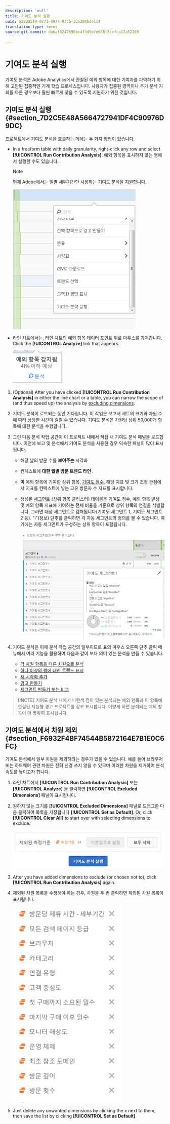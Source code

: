 ```yaml
---
description: 'null'
title: 기여도 분석 실행
uuid: 5282a5f9-0771-4974-93cb-335204bde114
translation-type: tm+mt
source-git-commit: dabaf6247695bc4f3d9bfe668f3ccfca12a52269

---
```



# 기여도 분석 실행

기여도 분석은 Adobe Analytics에서 관찰된 예외 항목에 대한 기여자를 파악하기 위해 고안된 집중적인 기계 학습 프로세스입니다. 사용자가 집중된 영역이나 추가 분석 기회를 다른 경우보다 훨씬 빠르게 찾을 수 있도록 지원하기 위한 것입니다.

## 기여도 분석 실행 {#section_7D2C5E48A5664727941DF4C90976D9DC}

프로젝트에서 기여도 분석을 호출하는 데에는 두 가지 방법이 있습니다.

* In a freeform table with daily granularity, right-click any row and select **[!UICONTROL Run Contribution Analysis]**. 예외 항목을 표시하지 않는 행에서 실행할 수도 있습니다.

   >[!NOTE]
   >
   >현재 Adobe에서는 일별 세부기간만 사용하는 기여도 분석을 지원합니다.

   ![](assets/run_ca.png)

* 라인 차트에서는, 라인 차트의 예외 항목 데이터 포인트 위로 마우스를 가져갑니다. Click the **[!UICONTROL Analyze]** link that appears.

   ![](assets/contribution-analysis.png)

1. (Optional) After you have clicked **[!UICONTROL Run Contribution Analysis]** in either the line chart or a table, you can narrow the scope of (and thus speed up) the analysis by [excluding dimensions](/help/analyze/analysis-workspace/virtual-analyst/contribution-analysis/run-contribution-analysis.md#section_F6932F4BF74544B5872164E7B1E0C6FC).

1. 기여도 분석이 로드되는 동안 기다립니다. 이 작업은 보고서 세트의 크기와 차원 수에 따라 상당한 시간이 걸릴 수 있습니다. 기여도 분석은 차원당 상위 50,000개 항목에 대한 분석을 수행합니다.
1. 그런 다음 분석 작업 공간이 이 프로젝트 내에서 직접 새 기여도 분석 패널을 로드합니다. 이전에 보고 및 분석에서 기여도 분석을 사용한 경우 익숙한 패널이 많이 표시됩니다.

   * 해당 날의 방문 수를 **보여주는** 시각화
   * 컨텍스트에 **대한 월별 방문 트렌드 라인** .
   * **이** 예외 항목에 기여한 상위 항목, [기여도 점수](https://marketing.adobe.com/resources/help/ko_KR/analytics/contribution/ca_contribution_score.html), 해당 지표 및 크기 조정 관점에서 지표를 컨텍스트에 넣는 고유 방문자 수 지표를 표시합니다.

   * 생성된 [세그먼트](https://marketing.adobe.com/resources/help/ko_KR/analytics/contribution/ca_workflow_premium.html) (상위 항목 클러스터) 테이블은 기여도 점수, 예외 항목 발생 및 예외 항목 지표에 기여하는 전체 비율을 기준으로 상위 항목의 연결을 식별합니다. 그러면 대상 세그먼트로 캡처됩니다(기여도 세그먼트 1, 기여도 세그먼트 2 등). &quot;i&quot;(정보) 단추를 클릭하면 각 자동 세그먼트의 정의를 볼 수 있습니다. 여기에는 자동 세그먼트가 구성하는 상위 항목이 포함됩니다.

      ![](assets/auto_segment.png)

1. 기여도 분석은 이제 분석 작업 공간의 일부이므로 표의 마우스 오른쪽 단추 클릭 메뉴에서 여러 기능을 활용하여 다음과 같이 보다 의미 있는 분석을 만들 수 있습니다.

   * [각 차원 항목을 다른 차원으로 분석](/help/analyze/analysis-workspace/components/dimensions/t-breakdown-fa.md)
   * [하나 이상의 행에 대한 트렌드 표시](/help/analyze/analysis-workspace/analysis-workspace-features.md#section_34930C967C104C2B9092BA8DCF2BF81A)
   * [새 시각화 추가](/help/analyze/analysis-workspace/visualizations/freeform-analysis-visualizations.md)
   * [경고 만들기 ](/help/components/c-alerts/intellligent-alerts.md)
   * [세그먼트 만들기 또는 비교](/help/analyze/analysis-workspace/c-panels/c-segment-comparison/segment-comparison.md)

>[!NOTE] 기여도 분석 내에서 파란색 점이 있는 분석되는 예외 항목과 이 항목에 연결된 지능형 경고 프로젝트를 강조 표시합니다. 이렇게 하면 분석되는 예외 항목이 더 명확히 표시됩니다.

## 기여도 분석에서 차원 제외 {#section_F6932F4BF74544B5872164E7B1E0C6FC}

기여도 분석에서 일부 차원을 제외하려는 경우가 있을 수 있습니다. 예를 들어 브라우저 또는 하드웨어 관련 차원은 전혀 신경 쓰지 않을 수 있으며 이러한 차원을 제거하여 분석 속도를 높이고자 합니다.

1. 라인 차트에서 **[!UICONTROL Run Contribution Analysis]** 또는 **[!UICONTROL Analyze]** 을 클릭하면 **[!UICONTROL Excluded Dimensions]** 패널이 표시됩니다.

1. 원하지 않는 크기를 **[!UICONTROL Excluded Dimensions]** 패널로 드래그한 다음 클릭하여 목록을 저장합니다 **[!UICONTROL Set as Default]**. Or, click **[!UICONTROL Clear All]** to start over with selecting dimensions to exclude.

   ![](assets/exclude_dimensions.png)

1. After you have added dimensions to exclude (or chosen not to), click **[!UICONTROL Run Contribution Analysis]** again.
1. 제외된 차원 목록을 수정해야 하는 경우, 차원을 두 번 클릭하면 제외된 차원 목록이 표시됩니다.

   ![](assets/excluded-dimensions.png)

1. Just delete any unwanted dimensions by clicking the x next to them, then save the list by clicking **[!UICONTROL Set as Default]**.

